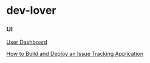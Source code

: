 # dev-lover

### UI

[User Dashboard](DevLoverUserDash.png)

[How to Build and Deploy an Issue Tracking Application](https://docs.oracle.com/cd/E14373_01/appdev.32/e13363/issue_track_ui.htm#HTMAD014)
